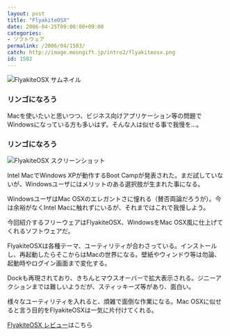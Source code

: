 ```yaml
---
layout: post
title: "FlyakiteOSX"
date: 2006-04-25T09:00:00+09:00
categories:
- ソフトウェア
permalink: /2006/04/1583/
catch: http://image.moongift.jp/intro2/flyakiteosx.png
id: 1582
---
```

 ![FlyakiteOSX サムネイル](http://image.moongift.jp/intro2/flyakiteosx.t.png "FlyakiteOSX サムネイル")
  

### リンゴになろう
  
Macを使いたいと思いつつ、ビジネス向けアプリケーション等の問題でWindowsになっている方も多いはず。そんな人は似せる事で我慢を…。  
<!--more-->  

### リンゴになろう
  

![FlyakiteOSX スクリーンショット](http://image.moongift.jp/intro2/flyakiteosx.png "FlyakiteOSX スクリーンショット")

  

Intel MacでWindows XPが動作するBoot Campが発表された。まだ試していないが、Windowsユーザにはメリットのある選択肢が生まれた事になる。

  

WindowsユーザはMac OSXのエレガントさに憧れる（賛否両論だろうが）。今は余裕がなくIntel Macに触れずにいるが、それまではこれで我慢しよう。

  

今回紹介するフリーウェアはFlyakiteOSX、WindowsをMac OSX風に仕上げてくれるソフトウェアだ。

  

FlyakiteOSXは各種テーマ、ユーティリティが合わさっている。インストールし、再起動したらそこからはMacの世界になる。壁紙やウィンドウ等は勿論、起動時やログイン画面まで変化する。

  

Dockも再現されており、きちんとマウスオーバーで拡大表示される。ジニーアクションまでは難しいようだが、スティッキーズ等があり、面白い。

  

様々なユーティリティを入れると、煩雑で面倒な作業になる。Mac OSXに似せると言う目的をFlyakiteOSXは一気に片付けてくれる。

  

[FlyakiteOSX レビュー](http://fw.moongift.jp/review/i-1588.html)はこちら

